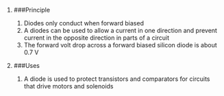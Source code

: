 1. ###Principle

    1. Diodes only conduct when forward biased
    2. A diodes can be used to allow a current in one direction and prevent current in the opposite direction in parts of a circuit
    3. The forward volt drop across a forward biased silicon diode is about 0.7 V
2. ###Uses

    1. A diode is used to protect transistors and comparators for circuits that drive motors and solenoids
